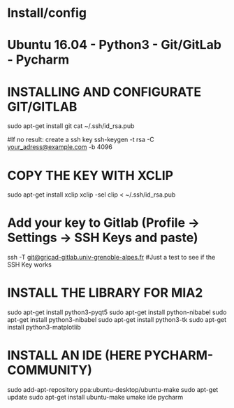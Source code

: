 # Install/config
# Ubuntu 16.04 - Python3 - Git/GitLab - Pycharm

# INSTALLING AND CONFIGURATE GIT/GITLAB

sudo apt-get install git
cat ~/.ssh/id_rsa.pub

#If no result: create a ssh key
ssh-keygen -t rsa -C your_adress@example.com -b 4096

# COPY THE KEY WITH XCLIP
sudo apt-get install xclip
xclip -sel clip < ~/.ssh/id_rsa.pub

# Add your key to Gitlab (Profile -> Settings -> SSH Keys and paste)
ssh -T git@gricad-gitlab.univ-grenoble-alpes.fr #Just a test to see if the SSH Key works

# INSTALL THE LIBRARY FOR MIA2
sudo apt-get install python3-pyqt5
sudo apt-get install python-nibabel
sudo apt-get install python3-nibabel
sudo apt-get install python3-tk
sudo apt-get install python3-matplotlib

# INSTALL AN IDE (HERE PYCHARM-COMMUNITY)
sudo add-apt-repository ppa:ubuntu-desktop/ubuntu-make
sudo apt-get update
sudo apt-get install ubuntu-make
umake ide pycharm

